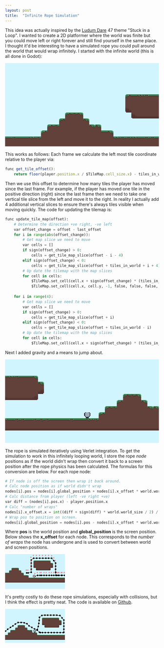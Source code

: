 ```yaml
---
layout: post
title:  "Infinite Rope Simulation"
---
```


This idea was actually inspired by the [Ludum Dare](https://ldjam.com/) 47 theme "Stuck in a Loop". I wanted to create a 2D platformer where the world was finite but you could move left or right forever and still find yourself in the same place. I thought it'd be interesting to have a simulated rope you could pull around the world that would wrap infinitely. I started with the infinite world (this is all done in Godot): 

![image tooltip here](/assets/infinite-rope-simulation/ir1.gif)

This works as follows: Each frame we calculate the left most tile coordinate relative to the player via: 

``` javascript
func get_tile_offset():
	return floor(player.position.x / $TileMap.cell_size.x) - tiles_in_world / 2
```

Then we use this offset to determine how many tiles the player has moved since the last frame. For example, if the player has moved one tile in the positive direction (right) since the last frame then we need to take one vertical tile slice from the left and move it to the right. In reality I actually add 4 additional vertical slices to ensure there's always tiles visible when moving quickly. The code for updating the tilemap is:

``` python
func update_tile_map(offset):
	# Determine the direction +ve right, -ve left
	var offset_change = offset - last_offset
	for i in range(abs(offset_change)):	
		# Get map slice we need to move
		var cells = []
		if sign(offset_change) > 0:
			cells = get_tile_map_slice(offset - i - 4)
		elif sign(offset_change) < 0:
			cells = get_tile_map_slice(offset + tiles_in_world + i + 4)
		# Up date the tilemap with the map slices
		for cell in cells:
			$TileMap.set_cell(cell.x + sign(offset_change) * (tiles_in_world), cell.y, 0, false, false, false, $TileMap.get_cell_autotile_coord(cell.x, cell.y))
			$TileMap.set_cell(cell.x, cell.y, -1, false, false, false, $TileMap.get_cell_autotile_coord(cell.x, cell.y))
			
	for i in range(4):
		# Get map slice we need to move
		var cells = []
		if sign(offset_change) > 0:
			cells = get_tile_map_slice(offset + i)
		elif sign(offset_change) < 0:
			cells = get_tile_map_slice(offset + tiles_in_world - i)
		# Up date the tilemap with the map slices
		for cell in cells:
			$TileMap.set_cell(cell.x + sign(offset_change) * (tiles_in_world), cell.y, 0, false, false, false, $TileMap.get_cell_autotile_coord(cell.x, cell.y))
```

Next I added gravity and a means to jump about.

![image tooltip here](/assets/infinite-rope-simulation/ir2.gif)

The rope is simulated iteratively using Verlet integration. To get the simulation to work in this infinitely looping world, I store the rope *node* positions as if the world didn't wrap then convert it back to a screen position after the rope physics has been calculated. The formulas for this conversion are below. For each rope node: 

``` python
# If node is off the screen then wrap it back around.
# Calc node position as if world didn't wrap
nodes[i].pos = nodes[i].global_position + nodes[i].x_offset * world.world_size
# Calc distance from player (left -ve right +ve)
var diff = (nodes[i].pos.x) - player.position.x
# Calc "number of wraps"
nodes[i].x_offset.x = int((diff + sign(diff) * world.world_size / 2) / (world.world_size))
# Wrap pos to position on screen. 
nodes[i].global_position = nodes[i].pos - nodes[i].x_offset * world.world_size
```

Where **pos** is the world position and **global_position** is the screen position. Below shows the **x_offset** for each node. This corresponds to the *number of wraps* the node has undergone and is used to convert between world and screen positions.

![image tooltip here](/assets/infinite-rope-simulation/ir5.gif)

It's pretty costly to do these rope simulations, especially with collisions, but I think the effect is pretty neat. The code is available on [Github](https://github.com/haztro/infinity-rope). 

![image tooltip here](/assets/infinite-rope-simulation/ir4.gif)